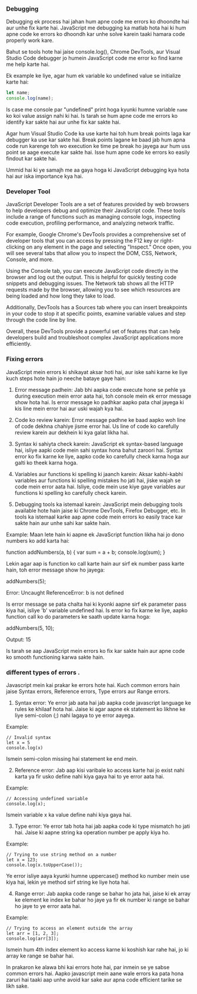 ### Debugging

Debugging ek process hai jahan hum apne code me errors ko dhoondte hai aur unhe fix karte hai. JavaScript me debugging ka matlab hota hai ki hum apne code ke errors ko dhoondh kar unhe solve karein taaki hamara code properly work kare.

Bahut se tools hote hai jaise console.log(), Chrome DevTools, aur Visual Studio Code debugger jo humein JavaScript code me error ko find karne me help karte hai.

Ek example ke liye, agar hum ek variable ko undefined value se initialize karte hai:

```javascript
let name;
console.log(name);
```

Is case me console par "undefined" print hoga kyunki humne variable `name` ko koi value assign nahi ki hai. Is tarah se hum apne code me errors ko identify kar sakte hai aur unhe fix kar sakte hai.

Agar hum Visual Studio Code ka use karte hai toh hum break points laga kar debugger ka use kar sakte hai. Break points lagane ke baad jab hum apna code run karenge toh wo execution ke time pe break ho jayega aur hum uss point se aage execute kar sakte hai. Isse hum apne code ke errors ko easily findout kar sakte hai.

Ummid hai ki ye samajh me aa gaya hoga ki JavaScript debugging kya hota hai aur iska importance kya hai.

### Developer Tool

JavaScript Developer Tools are a set of features provided by web browsers to help developers debug and optimize their JavaScript code. These tools include a range of functions such as managing console logs, inspecting code execution, profiling performance, and analyzing network traffic.

For example, Google Chrome's DevTools provides a comprehensive set of developer tools that you can access by pressing the F12 key or right-clicking on any element in the page and selecting "Inspect." Once open, you will see several tabs that allow you to inspect the DOM, CSS, Network, Console, and more.

Using the Console tab, you can execute JavaScript code directly in the browser and log out the output. This is helpful for quickly testing code snippets and debugging issues. The Network tab shows all the HTTP requests made by the browser, allowing you to see which resources are being loaded and how long they take to load.

Additionally, DevTools has a Sources tab where you can insert breakpoints in your code to stop it at specific points, examine variable values and step through the code line by line.

Overall, these DevTools provide a powerful set of features that can help developers build and troubleshoot complex JavaScript applications more efficiently.

### Fixing errors

JavaScript mein errors ki shikayat aksar hoti hai, aur iske sahi karne ke liye kuch steps hote hain jo neeche bataye gaye hain:

1. Error message padhein: Jab bhi aapka code execute hone se pehle ya during execution mein error aata hai, toh console mein ek error message show hota hai. Is error message ko padhkar aapko pata chal jayega ki kis line mein error hai aur uski wajah kya hai.

2. Code ko review karein: Error message padhne ke baad aapko woh line of code dekhna chahiye jisme error hai. Us line of code ko carefully review karein aur dekhein ki kya galat likha hai.

3. Syntax ki sahiyta check karein: JavaScript ek syntax-based language hai, isliye aapki code mein sahi syntax hona bahut zaroori hai. Syntax error ko fix karne ke liye, aapko code ko carefully check karna hoga aur galti ko theek karna hoga.

4. Variables aur functions ki spelling ki jaanch karein: Aksar kabhi-kabhi variables aur functions ki spelling mistakes ho jati hai, jiske wajah se code mein error aata hai. Isliye, code mein use kiye gaye variables aur functions ki spelling ko carefully check karein.

5. Debugging tools ka istemaal karein: JavaScript mein debugging tools available hote hain jaise ki Chrome DevTools, Firefox Debugger, etc. In tools ka istemaal karke aap apne code mein errors ko easily trace kar sakte hain aur unhe sahi kar sakte hain.

Example:
Maan lete hain ki aapne ek JavaScript function likha hai jo dono numbers ko add karta hai:

function addNumbers(a, b) {
var sum = a + b;
console.log(sum);
}

Lekin agar aap is function ko call karte hain aur sirf ek number pass karte hain, toh error message show ho jayega:

addNumbers(5);

Error: Uncaught ReferenceError: b is not defined

Is error message se pata chalta hai ki kyonki aapne sirf ek parameter pass kiya hai, isliye 'b' variable undefined hai. Is error ko fix karne ke liye, aapko function call ko do parameters ke saath update karna hoga:

addNumbers(5, 10);

Output: 15

Is tarah se aap JavaScript mein errors ko fix kar sakte hain aur apne code ko smooth functioning karwa sakte hain.

### different types of errors .

Javascript mein kai prakar ke errors hote hai. Kuch common errors hain jaise Syntax errors, Reference errors, Type errors aur Range errors.

1. Syntax error: Ye error jab aata hai jab aapka code javascript language ke rules ke khilaaf hota hai. Jaise ki agar aapne ek statement ko likhne ke liye semi-colon (;) nahi lagaya to ye error aayega.

Example:

```
// Invalid syntax
let x = 5
console.log(x)
```

Ismein semi-colon missing hai statement ke end mein.

2. Reference error: Jab aap kisi varibale ko access karte hai jo exist nahi karta ya fir usko define nahi kiya gaya hai to ye error aata hai.

Example:

```
// Accessing undefined variable
console.log(x);
```

Ismein variable x ka value define nahi kiya gaya hai.

3. Type error: Ye error tab hota hai jab aapka code ki type mismatch ho jati hai. Jaise ki aapne string ka operation number pe apply kiya ho.

Example:

```
// Trying to use string method on a number
let x = 123;
console.log(x.toUpperCase());
```

Ye error isliye aaya kyunki humne uppercase() method ko number mein use kiya hai, lekin ye method sirf string ke liye hota hai.

4. Range error: Jab aapka code range se bahar ho jata hai, jaise ki ek array ke element ke index ke bahar ho jaye ya fir ek number ki range se bahar ho jaye to ye error aata hai.

Example:

```
// Trying to access an element outside the array
let arr = [1, 2, 3];
console.log(arr[3]);
```

Ismein hum 4th index element ko access karne ki koshish kar rahe hai, jo ki array ke range se bahar hai.

In prakaron ke alawa bhi kai errors hote hai, par inmein se ye sabse common errors hai. Aapko javascript mein aane wale errors ka pata hona zaruri hai taaki aap unhe avoid kar sake aur apna code efficient tarike se likh sake.
